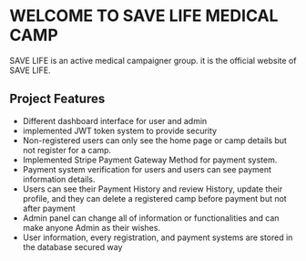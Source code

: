 # WELCOME TO SAVE LIFE MEDICAL CAMP

SAVE LIFE is an active medical campaigner group. it is the official website of SAVE LIFE.

## Project Features

- Different dashboard interface for user and admin
- implemented JWT token system to provide security
- Non-registered users can only see the home page or camp details but not register for a camp.
- Implemented Stripe Payment Gateway Method for payment system.
- Payment system verification for users and users can see payment information details.
- Users can see their Payment History and review History, update their profile, and they can delete a registered camp before payment but not after payment
- Admin panel can change all of information or functionalities and can make anyone Admin as their wishes.
- User information, every registration, and payment systems are stored in the database secured way
